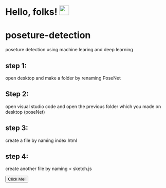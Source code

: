 # Hello, folks! <img src="https://raw.githubusercontent.com/MartinHeinz/MartinHeinz/master/wave.gif" width="30px">
# poseture-detection
poseture detection using machine learing and deep learning 

## step 1:
open desktop and  make a folder by renaming PoseNet 

## Step 2:
open visual studio code and open the previous folder which you made on desktop (poseNet)


## step 3:
create a file by naming index.html

## step 4:
create another file by naming < sketch.js 

 <button type="button">Click Me!</button> 
